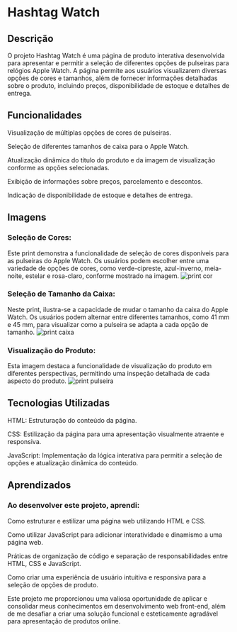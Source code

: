 # Hashtag Watch

## Descrição

O projeto Hashtag Watch é uma página de produto interativa desenvolvida para apresentar e permitir a seleção de diferentes opções de pulseiras para relógios Apple Watch. A página permite aos usuários visualizarem diversas opções de cores e tamanhos, além de fornecer informações detalhadas sobre o produto, incluindo preços, disponibilidade de estoque e detalhes de entrega.

## Funcionalidades

Visualização de múltiplas opções de cores de pulseiras.

Seleção de diferentes tamanhos de caixa para o Apple Watch.

Atualização dinâmica do título do produto e da imagem de visualização conforme as opções selecionadas.

Exibição de informações sobre preços, parcelamento e descontos.

Indicação de disponibilidade de estoque e detalhes de entrega.

## Imagens

### Seleção de Cores:
Este print demonstra a funcionalidade de seleção de cores disponíveis para as pulseiras do Apple Watch. Os usuários podem escolher entre uma variedade de opções de cores, como verde-cipreste, azul-inverno, meia-noite, estelar e rosa-claro, conforme mostrado na imagem.
![print cor](https://github.com/PedroNunes22/pagina-AppleWatch/assets/119435629/1ff007cd-3c76-4bf6-addb-332021d9ddce)

### Seleção de Tamanho da Caixa:
Neste print, ilustra-se a capacidade de mudar o tamanho da caixa do Apple Watch. Os usuários podem alternar entre diferentes tamanhos, como 41 mm e 45 mm, para visualizar como a pulseira se adapta a cada opção de tamanho.
![print caixa](https://github.com/PedroNunes22/pagina-AppleWatch/assets/119435629/335221a4-91f8-469f-b754-6b618b1d448c)

### Visualização do Produto:
Esta imagem destaca a funcionalidade de visualização do produto em diferentes perspectivas, permitindo uma inspeção detalhada de cada aspecto do produto.
![print pulseira](https://github.com/PedroNunes22/pagina-AppleWatch/assets/119435629/a342f43c-e569-48f9-a82b-db34545d0ab7)

## Tecnologias Utilizadas

HTML: Estruturação do conteúdo da página.

CSS: Estilização da página para uma apresentação visualmente atraente e responsiva.

JavaScript: Implementação da lógica interativa para permitir a seleção de opções e atualização dinâmica do conteúdo.

## Aprendizados

### Ao desenvolver este projeto, aprendi:

Como estruturar e estilizar uma página web utilizando HTML e CSS.

Como utilizar JavaScript para adicionar interatividade e dinamismo a uma página web.

Práticas de organização de código e separação de responsabilidades entre HTML, CSS e JavaScript.

Como criar uma experiência de usuário intuitiva e responsiva para a seleção de opções de produto.

Este projeto me proporcionou uma valiosa oportunidade de aplicar e consolidar meus conhecimentos em desenvolvimento web front-end, além de me desafiar a criar uma solução funcional e esteticamente agradável para apresentação de produtos online.
